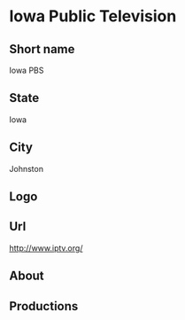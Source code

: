 # Iowa Public Television

## Short name

Iowa PBS

## State

Iowa

## City

Johnston

## Logo



## Url

http://www.iptv.org/

## About



## Productions


